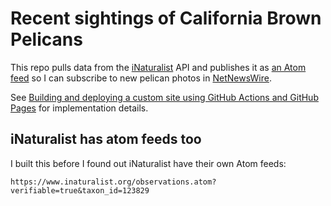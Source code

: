 # Recent sightings of California Brown Pelicans

This repo pulls data from the [iNaturalist](https://www.inaturalist.org/) API and publishes it as [an Atom feed](https://simonw.github.io/recent-california-brown-pelicans/atom.xml) so I can subscribe to new pelican photos in [NetNewsWire](https://netnewswire.com/).

See [Building and deploying a custom site using GitHub Actions and GitHub Pages](https://til.simonwillison.net/github-actions/github-pages) for implementation details.

## iNaturalist has atom feeds too

I built this before I found out iNaturalist have their own Atom feeds:

    https://www.inaturalist.org/observations.atom?verifiable=true&taxon_id=123829
